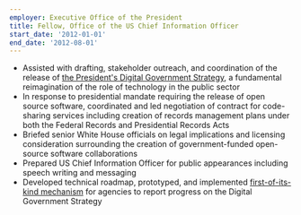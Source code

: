 ```yaml
---
employer: Executive Office of the President
title: Fellow, Office of the US Chief Information Officer
start_date: '2012-01-01'
end_date: '2012-08-01'
---
```


* Assisted with drafting, stakeholder outreach, and coordination of the release of [the President's Digital Government Strategy](http://www.whitehouse.gov/sites/default/files/omb/egov/digital-government/digital-government.html), a fundamental reimagination of the role of technology in the public sector
* In response to presidential mandate requiring the release of open source software, coordinated and led negotiation of contract for code-sharing services including creation of records management plans under both the Federal Records and Presidential Records Acts
* Briefed senior White House officials on legal implications and licensing consideration surrounding the creation of government-funded open-source software collaborations
* Prepared US Chief Information Officer for public appearances including speech writing and messaging
* Developed technical roadmap, prototyped, and implemented [first-of-its-kind mechanism](https://github.com/GSA/digital-strategy) for agencies to report progress on the Digital Government Strategy
